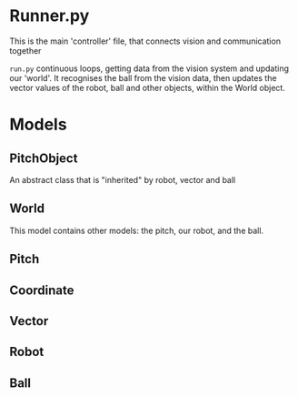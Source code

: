 # Runner.py
This is the main 'controller' file, that connects vision and communication together

`run.py` continuous loops, getting data from the vision system and updating our 'world'. It
recognises the ball from the vision data, then updates the vector values of the robot, ball and
other objects, within the World object.


# Models
## PitchObject
An abstract class that is "inherited" by robot, vector and ball

## World
This model contains other models: the pitch, our robot, and the ball.

## Pitch
## Coordinate
## Vector
## Robot
## Ball